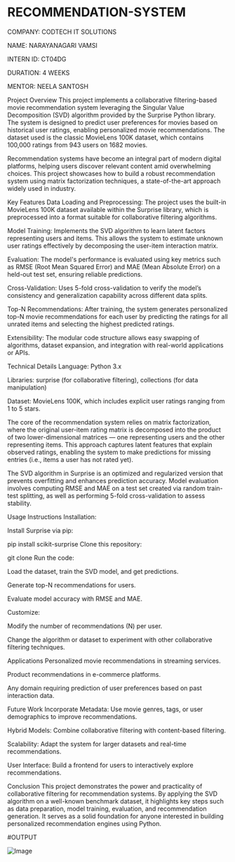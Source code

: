 # RECOMMENDATION-SYSTEM

COMPANY: CODTECH IT SOLUTIONS

NAME: NARAYANAGARI VAMSI

INTERN ID: CT04DG

DURATION: 4 WEEKS

MENTOR: NEELA SANTOSH

Project Overview
This project implements a collaborative filtering-based movie recommendation system leveraging the Singular Value Decomposition (SVD) algorithm provided by the Surprise Python library. The system is designed to predict user preferences for movies based on historical user ratings, enabling personalized movie recommendations. The dataset used is the classic MovieLens 100K dataset, which contains 100,000 ratings from 943 users on 1682 movies.

Recommendation systems have become an integral part of modern digital platforms, helping users discover relevant content amid overwhelming choices. This project showcases how to build a robust recommendation system using matrix factorization techniques, a state-of-the-art approach widely used in industry.

Key Features
Data Loading and Preprocessing: The project uses the built-in MovieLens 100K dataset available within the Surprise library, which is preprocessed into a format suitable for collaborative filtering algorithms.

Model Training: Implements the SVD algorithm to learn latent factors representing users and items. This allows the system to estimate unknown user ratings effectively by decomposing the user-item interaction matrix.

Evaluation: The model's performance is evaluated using key metrics such as RMSE (Root Mean Squared Error) and MAE (Mean Absolute Error) on a held-out test set, ensuring reliable predictions.

Cross-Validation: Uses 5-fold cross-validation to verify the model’s consistency and generalization capability across different data splits.

Top-N Recommendations: After training, the system generates personalized top-N movie recommendations for each user by predicting the ratings for all unrated items and selecting the highest predicted ratings.

Extensibility: The modular code structure allows easy swapping of algorithms, dataset expansion, and integration with real-world applications or APIs.

Technical Details
Language: Python 3.x

Libraries: surprise (for collaborative filtering), collections (for data manipulation)

Dataset: MovieLens 100K, which includes explicit user ratings ranging from 1 to 5 stars.

The core of the recommendation system relies on matrix factorization, where the original user-item rating matrix is decomposed into the product of two lower-dimensional matrices — one representing users and the other representing items. This approach captures latent features that explain observed ratings, enabling the system to make predictions for missing entries (i.e., items a user has not rated yet).

The SVD algorithm in Surprise is an optimized and regularized version that prevents overfitting and enhances prediction accuracy. Model evaluation involves computing RMSE and MAE on a test set created via random train-test splitting, as well as performing 5-fold cross-validation to assess stability.

Usage Instructions
Installation:

Install Surprise via pip:

pip install scikit-surprise
Clone this repository:

git clone <repo-url>
Run the code:

Load the dataset, train the SVD model, and get predictions.

Generate top-N recommendations for users.

Evaluate model accuracy with RMSE and MAE.

Customize:

Modify the number of recommendations (N) per user.

Change the algorithm or dataset to experiment with other collaborative filtering techniques.

Applications
Personalized movie recommendations in streaming services.

Product recommendations in e-commerce platforms.

Any domain requiring prediction of user preferences based on past interaction data.

Future Work
Incorporate Metadata: Use movie genres, tags, or user demographics to improve recommendations.

Hybrid Models: Combine collaborative filtering with content-based filtering.

Scalability: Adapt the system for larger datasets and real-time recommendations.

User Interface: Build a frontend for users to interactively explore recommendations.

Conclusion
This project demonstrates the power and practicality of collaborative filtering for recommendation systems. By applying the SVD algorithm on a well-known benchmark dataset, it highlights key steps such as data preparation, model training, evaluation, and recommendation generation. It serves as a solid foundation for anyone interested in building personalized recommendation engines using Python.

#OUTPUT 

![Image](https://github.com/user-attachments/assets/8f03a481-430e-40f7-abb1-54481f02dc7f)

